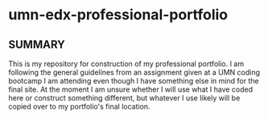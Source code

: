 # umn-edx-professional-portfolio

## SUMMARY
This is my repository for construction of my professional portfolio.  I am following the general guidelines from an assignment given at a UMN coding bootcamp I am attending even though I have something else in mind for the final site.  At the moment I am unsure whether I will use what I have coded here or construct something different, but whatever I use likely will be copied over to my portfolio's final location.
